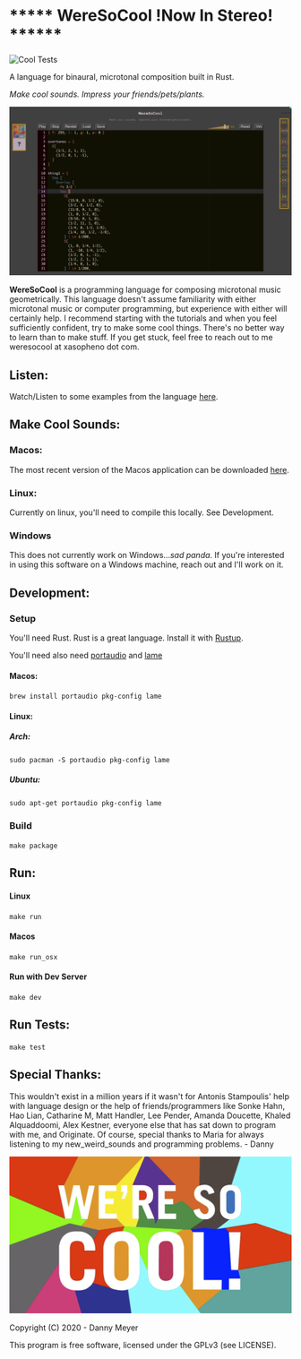 # ***** WereSoCool __!Now In Stereo!__ ******
![Cool Tests](https://github.com/xasopheno/WereSoCool/workflows/Cool%20Tests/badge.svg)

A language for binaural, microtonal composition built in Rust.

<em>Make cool sounds. Impress your friends/pets/plants.</em>

![WereSoCool](https://raw.githubusercontent.com/xasopheno/weresocool/master/imgs/application.png)

**WereSoCool** is a programming language for composing microtonal music geometrically. This language doesn't assume familiarity with either microtonal music or computer programming, but experience with either will certainly help. I recommend starting with the tutorials and when you feel sufficiently confident,  try to make some cool things. There's no better way to learn than to make stuff. If you get stuck, feel free to reach out to me weresocool at xasopheno dot com. 

## Listen:

Watch/Listen to some examples from the language [here](https://www.weresocool.org/play/arcs).

## Make Cool Sounds:
### Macos:
The most recent version of the Macos application can be downloaded [here](https://www.weresocool.org/downloads).

### Linux:
Currently on linux, you'll need to compile this locally. See Development. 


### Windows
This does not currently work on Windows...<em>sad panda</em>. If you're interested in using this software on a Windows machine, reach out and I'll work on it. 


## Development:

### Setup
You'll need Rust. Rust is a great language. Install it with [Rustup](https://www.rust-lang.org/en-US/install.html).

You'll need also need [portaudio](https://github.com/RustAudio/rust-portaudio) and [lame](https://lame.sourceforge.io/)

#### Macos:
`brew install portaudio pkg-config lame`

#### Linux:
##### Arch:
`sudo pacman -S portaudio pkg-config lame`

##### Ubuntu:
`sudo apt-get portaudio pkg-config lame`

### Build
`make package`

## Run: 
#### Linux
`make run`

#### Macos
`make run_osx`

#### Run with Dev Server
`make dev`

## Run Tests:
`make test`

## Special Thanks:
This wouldn't exist in a million years if it wasn't for Antonis Stampoulis'
help with language design or the help of friends/programmers like
Sonke Hahn, Hao Lian, Catharine M, Matt Handler, Lee Pender, Amanda Doucette, Khaled Alquaddoomi, 
Alex Kestner, everyone else that has sat down to program with me, and Originate. 
Of course, special thanks to Maria for always listening to my new_weird_sounds 
and programming problems. - Danny

![WereSoCool](https://raw.githubusercontent.com/xasopheno/weresocool/master/imgs/cover.png)

Copyright (C) 2020 - Danny Meyer

This program is free software, licensed under the GPLv3 (see LICENSE).

